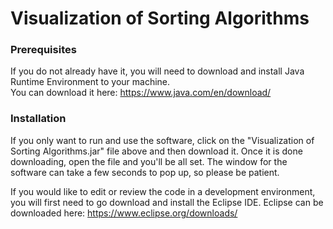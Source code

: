 # Visualization of Sorting Algorithms

### Prerequisites

If you do not already have it, you will need to download and install Java Runtime Environment to your machine.  
You can download it here: https://www.java.com/en/download/  

### Installation

If you only want to run and use the software, click on the "Visualization of Sorting Algorithms.jar" file above and then download it. 
Once it is done downloading, open the file and you'll be all set. The window for the software can take a few seconds to pop up, so please be patient.
  
If you would like to edit or review the code in a development environment, you will first need to go download and install the Eclipse IDE.
Eclipse can be downloaded here: https://www.eclipse.org/downloads/  
